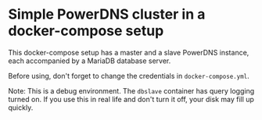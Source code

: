 # Simple PowerDNS cluster in a docker-compose setup

This docker-compose setup has a master and a slave PowerDNS instance,
each accompanied by a MariaDB database server.

Before using, don't forget to change the credentials in `docker-compose.yml`.

Note: This is a debug environment. The `dbslave` container has query logging
turned on. If you use this in real life and don't turn it off, your disk may
fill up quickly.
